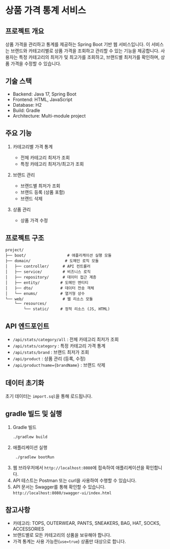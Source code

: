 # 상품 가격 통계 서비스

## 프로젝트 개요
상품 가격을 관리하고 통계를 제공하는 Spring Boot 기반 웹 서비스입니다.
이 서비스는 브랜드와 카테고리별로 상품 가격을 조회하고 관리할 수 있는 기능을 제공합니다. 사용자는 특정 카테고리의 최저가 및 최고가를 조회하고, 브랜드별 최저가를 확인하며, 상품 가격을 수정할 수 있습니다.

## 기술 스택
- Backend: Java 17, Spring Boot
- Frontend: HTML, JavaScript
- Database: H2
- Build: Gradle
- Architecture: Multi-module project

## 주요 기능
1. 카테고리별 가격 통계
   - 전체 카테고리 최저가 조회
   - 특정 카테고리 최저가/최고가 조회

2. 브랜드 관리
   - 브랜드별 최저가 조회
   - 브랜드 등록 (상품 포함)
   - 브랜드 삭제

3. 상품 관리
   - 상품 가격 수정

## 프로젝트 구조
```
project/
├── boot/                  # 애플리케이션 실행 모듈
├── domain/               # 도메인 로직 모듈
│   ├── controller/      # API 컨트롤러
│   ├── service/         # 비즈니스 로직
│   ├── repository/      # 데이터 접근 계층
│   ├── entity/         # 도메인 엔티티
│   ├── dto/            # 데이터 전송 객체
│   └── enums/          # 열거형 상수
└── web/                 # 웹 리소스 모듈
    └── resources/
        └── static/     # 정적 리소스 (JS, HTML)
```

## API 엔드포인트
- `/api/stats/category/all` : 전체 카테고리 최저가 조회
- `/api/stats/category` : 특정 카테고리 가격 통계
- `/api/stats/brand` : 브랜드 최저가 조회
- `/api/product` : 상품 관리 (등록, 수정)
- `/api/product?name={brandName}` : 브랜드 삭제

## 데이터 초기화
초기 데이터는 `import.sql`을 통해 로드됩니다.

## gradle 빌드 및 실행
1. Gradle 빌드
   ```bash
   ./gradlew build
   ```
2. 애플리케이션 실행
   ```bash
    ./gradlew bootRun
    ```
3. 웹 브라우저에서 `http://localhost:8080`에 접속하여 애플리케이션을 확인합니다.
4. API 테스트는 Postman 또는 curl을 사용하여 수행할 수 있습니다.
5. API 문서는 Swagger를 통해 확인할 수 있습니다. `http://localhost:8080/swagger-ui/index.html`

## 참고사항
- 카테고리: TOPS, OUTERWEAR, PANTS, SNEAKERS, BAG, HAT, SOCKS, ACCESSORIES
- 브랜드별로 모든 카테고리의 상품을 보유해야 합니다.
- 가격 통계는 사용 가능한(`use=true`) 상품만 대상으로 합니다.
